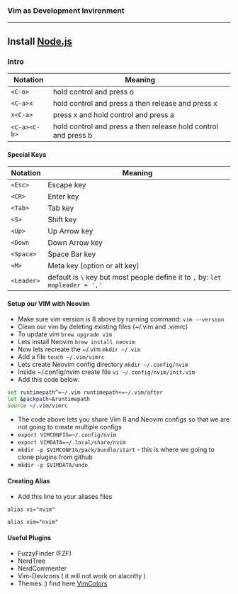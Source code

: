 ### Vim as Development Invironment

---
Install [Node.js](https://nodejs.org/en/download/)
---

### Intro
| Notation |    Meaning   |
|----------|--------------|
| `<C-o>`    | hold control and press o |
| `<C-a>x` | hold control and press a then release and press x |
| `x<C-a>` | press x and hold control and press a |
| `<C-a><C-b>` | hold control and press a then release hold control and press b |

#### Special Keys
| Notation |    Meaning   |
|----------|--------------|
| `<Esc>` | Escape key |
| `<CR>` | Enter key |
| `<Tab>` | Tab key |
| `<S>` | Shift key |
| `<Up>` | Up Arrow key |
| `<Down` | Down Arrow key |
| `<Space>` | Space Bar key |
| `<M>` | Meta key (option or alt key) |
| `<Leader>` | default is `\` key but most people define it to `,` by: `let mapleader = ','` |

#### Setup our VIM with Neovim
- Make sure vim version is 8 above by running command: `vim --version`
- Clean our vim by deleting existing files (~/.vim and .vimrc)
- To update  vim `brew upgrade vim`
- Lets install Neovim `brew install neovim`
- Now lets recreate the ~/.vim `mkdir ~/.vim`
- Add a file `touch ~/.vim/vimrc`
- Lets create Neovim config directory `mkdir ~/.config/nvim`
- Inside ~/.config/nvim create file `vi ~/.config/nvim/init.vim`
- Add this code below:
```bash
set runtimepath^=~/.vim runtimepath+=~/.vim/after
let &packpath=&runtimepath
source ~/.vim/vimrc
```
- The code above lets you share Vim 8 and Neovim configs so that we are not going to create multiple configs
- `export VIMCONFIG=~/.config/nvim`
- `export VIMDATA=~/.local/share/nvim`
- `mkdir -p $VIMCONFIG/pack/bundle/start` - this is where we going to clone plugins from github
- `mkdir -p $VIMDATA/undo`

#### Creating Alias
- Add this line to your aliases files

`alias vi="nvim"`

`alias vim="nvim"`

#### Useful Plugins
- FuzzyFinder (FZF)
- NerdTree
- NerdCommenter
- Vim-DevIcons ( it will not work on alacritty )
- Themes :) find here [VimColors](https://vimcolors.com/)
